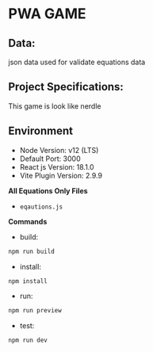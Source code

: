 # PWA GAME

## Data:
json data used for validate equations data


## Project Specifications:
This game is look like nerdle


## Environment 
- Node Version: v12 (LTS)
- Default Port: 3000
- React js Version: 18.1.0
- Vite Plugin Version: 2.9.9

**All Equations Only Files**
- `eqautions.js`

**Commands**
- build: 
```bash
npm run build
```
- install: 
```bash
npm install
```
- run: 
```bash
npm run preview
```
- test: 
```bash
npm run dev
```
